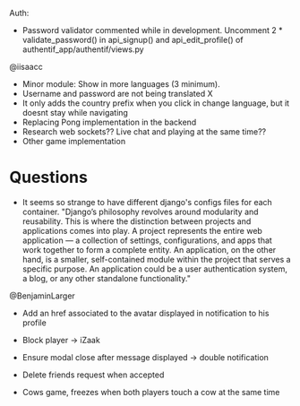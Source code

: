 Auth:
- Password validator commented while in development. Uncomment 2 * validate_password() in api_signup() and api_edit_profile() of authentif_app/authentif/views.py

@iisaacc
-	Minor module: Show in more languages (3 minimum).
  - Username and password are not being translated X
  - It only adds the country prefix when you click in change language, but it doesnt stay while navigating
-	Replacing Pong implementation in the backend
-	Research web sockets?? Live chat and playing at the same time??
-	Other game implementation
  # Questions
  - It seems so strange to have different django's configs files for each container. "Django’s philosophy revolves around modularity and reusability. This is where the distinction between projects and applications comes into play. A project represents the entire web application — a collection of settings, configurations, and apps that work together to form a complete entity. An application, on the other hand, is a smaller, self-contained module within the project that serves a specific purpose. An application could be a user authentication system, a blog, or any other standalone functionality."


  @BenjaminLarger
- Add an href associated to the avatar displayed in notification to his profile
- Block player -> iZaak
- Ensure modal close after message displayed -> double notification
- Delete friends request when accepted


- Cows game, freezes when both players touch a cow at the same time